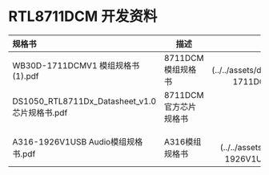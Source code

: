 # RTL8711DCM 开发资料

| 规格书                                      | 描述             |                                                                             |
|:-----------------------------------------|----------------|----------------------------------------------------------------------------:|
| WB30D-1711DCMV1 模组规格书(1).pdf             | 8711DCM模组规格书   |             [点击下载](../../assets/download/A316/WB30D-1711DCMV1 模组规格书(1).pdf) |
| DS1050_RTL8711Dx_Datasheet_v1.0芯片规格书.pdf | 8711DCM官方芯片规格书 | [点击下载](../../assets/download/A316/DS1050_RTL8711Dx_Datasheet_v1.0芯片规格书.pdf) |
|                                          |                |                                                                             |
| A316-1926V1USB Audio模组规格书.pdf            | A316模组规格书      |            [点击下载](../../assets/download/A316/A316-1926V1USB Audio模组规格书.pdf) |